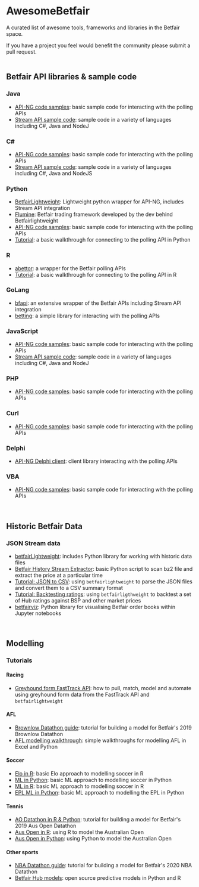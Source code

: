 # AwesomeBetfair
A curated list of awesome tools, frameworks and libraries in the Betfair space.

If you have a project you feel would benefit the community please submit a pull request.  
<br>

Betfair API libraries & sample code
------

### Java
- [API-NG code samples](https://github.com/betfair/API-NG-sample-code): basic sample code for interacting with the polling APIs
- [Stream API sample code](https://github.com/betfair/stream-api-sample-code): sample code in a variety of languages including C#, Java and NodeJ

### C#
- [API-NG code samples](https://github.com/betfair/API-NG-sample-code): basic sample code for interacting with the polling APIs
- [Stream API sample code](https://github.com/betfair/stream-api-sample-code): sample code in a variety of languages including C#, Java and NodeJS

### Python
- [BetfairLightweight](https://github.com/liampauling/betfair): Lightweight python wrapper for API-NG, includes Stream API integration
- [Flumine](https://github.com/liampauling/flumine): Betfair trading framework developed by the dev behind Betfairlightweight
- [API-NG code samples](https://github.com/betfair/API-NG-sample-code): basic sample code for interacting with the polling APIs
- [Tutorial](https://github.com/betfair-datascientists/API): a basic walkthrough for connecting to the polling API in Python

### R
- [abettor](https://github.com/phillc73/abettor): a wrapper for the Betfair polling APIs
- [Tutorial](https://github.com/betfair-datascientists/API): a basic walkthrough for connecting to the polling API in R

### GoLang
- [bfapi](https://github.com/tarb/bfapi): an extensive wrapper of the Betfair APIs including Stream API integration
- [betting](https://github.com/Nyarum/betting): a simple library for interacting with the polling APIs

### JavaScript
- [API-NG code samples](https://github.com/betfair/API-NG-sample-code): basic sample code for interacting with the polling APIs
- [Stream API sample code](https://github.com/betfair/stream-api-sample-code): sample code in a variety of languages including C#, Java and NodeJ

### PHP
- [API-NG code samples](https://github.com/betfair/API-NG-sample-code): basic sample code for interacting with the polling APIs

### Curl
- [API-NG code samples](https://github.com/betfair/API-NG-sample-code): basic sample code for interacting with the polling APIs

### Delphi
- [API-NG Delphi client](https://github.com/betfair/API-NG-Delphi-Client): client library interacting with the polling APIs

### VBA
- [API-NG code samples](https://github.com/betfair/API-NG-sample-code): basic sample code for interacting with the polling APIs   
<br>

Historic Betfair Data
------

### JSON Stream data
- [betfairLightweight](https://github.com/liampauling/betfair): includes Python library for working with historic data files
- [Betfair History Stream Extractor](https://github.com/saeh/betfairhistorystreamextractor): basic Python script to scan bz2 file and extract the price at a particular time
- [Tutorial: JSON to CSV](https://betfair-datascientists.github.io/historicData/jsonToCsvTutorial/): using `betfairlightweight` to parse the JSON files and convert them to a CSV summary format 
- [Tutorial: Backtesting ratings](https://betfair-datascientists.github.io/historicData/backtestingRatingsTutorial/): using `betfairligthweight` to backtest a set of Hub ratings against BSP and other market prices
- [betfairviz](https://github.com/mberk/betfairviz): Python library for visualising Betfair order books within Jupyter notebooks 
<br>

Modelling
------

### Tutorials

#### Racing
- [Greyhound form FastTrack API](https://betfair-datascientists.github.io/modelling/fasttrackTutorial/): how to pull, match, model and automate using greyhound form data from the FastTrack API and `betfairlightweight`

#### AFL
- [Brownlow Datathon guide](https://github.com/betfair-datascientists/Brownlow-Datathon): tutorial for building a model for Betfair's 2019 Brownlow Datathon 
- [AFL modelling walkthrough](https://github.com/betfair-datascientists/afl-modelling-session-2019): simple walkthroughs for modelling AFL in Excel and Python

#### Soccer
- [Elo in R](https://betfair-datascientists.github.io/modelling/soccerEloTutorialR/): basic Elo approach to modelling soccer in R
- [ML in Python](https://betfair-datascientists.github.io/modelling/soccerModellingTutorialPython/): basic ML approach to modelling soccer in Python
- [ML in R](https://betfair-datascientists.github.io/modelling/soccerModellingTutorialR/): basic ML approach to modelling soccer in R
- [EPL ML in Python](https://betfair-datascientists.github.io/modelling/EPLmlPython/): basic ML approach to modelling the EPL in Python

#### Tennis
- [AO Datathon in R & Python](https://github.com/betfair-datascientists/aus-open-datathon): tutorial for building a model for Betfair's 2019 Aus Open Datathon
- [Aus Open in R](https://betfair-datascientists.github.io/modelling/AusOpenRTutorial/): using R to model the Australian Open
- [Aus Open in Python](https://betfair-datascientists.github.io/modelling/AusOpenPythonTutorial/): using Python to model the Australian Open

#### Other sports
- [NBA Datathon guide](https://github.com/betfair-datascientists/nba-datathon-guide): tutorial for building a model for Betfair's 2020 NBA Datathon 
- [Betfair Hub models](https://github.com/betfair-datascientists/predictive-models): open source predictive models in Python and R
